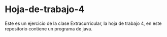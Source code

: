# Hoja-de-trabajo-4
Este es un ejercicio de la clase Extracurricular, la hoja de trabajo 4, en este repositorio contiene un programa de java.
